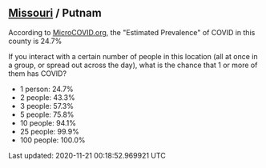 
## [Missouri](/united-states/missouri) / Putnam

According to [MicroCOVID.org](http://microcovid.org),
the "Estimated Prevalence" of COVID in this county is 24.7%

If you interact with a certain number of people in this location
(all at once in a group, or spread out across the day), what is the chance that
1 or more of them has COVID?

- 1 person: 24.7%
- 2 people: 43.3%
- 3 people: 57.3%
- 5 people: 75.8%
- 10 people: 94.1%
- 25 people: 99.9%
- 100 people: 100.0%

Last updated: 2020-11-21 00:18:52.969921 UTC
